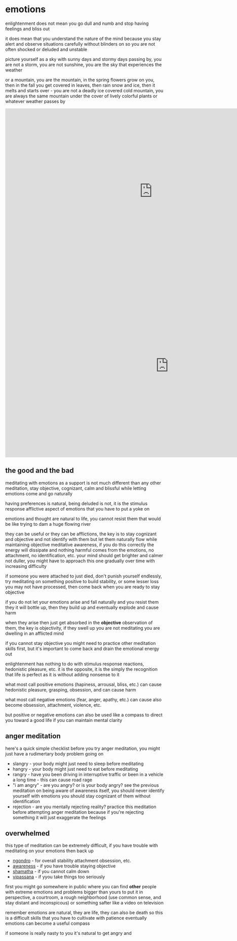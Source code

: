 # emotions

enlightenment does not mean you go dull and numb and stop having feelings and bliss out

it does mean that you understand the nature of the mind because you stay alert and observe situations carefully without blinders on so you are not often shocked or deluded and unstable

picture yourself as a sky with sunny days and stormy days passing by, you are not a storm, you are not sunshine, you are the sky that experiences the weather

or a mountain, you are the mountain, in the spring flowers grow on you, then in the fall you get covered in leaves, then rain snow and ice, then it melts and starts over - you are not a deadly ice covered cold mountain, you are always the same mountain under the cover of lively colorful plants or whatever weather passes by

<iframe width="928" height="522" src="https://www.youtube.com/embed/I0llUtMPo_4" frameborder="0" allow="accelerometer; autoplay; clipboard-write; encrypted-media; gyroscope; picture-in-picture" allowfullscreen></iframe>

<iframe width="1029" height="579" src="https://www.youtube.com/embed/dJX8WkKbPf8" frameborder="0" allow="accelerometer; autoplay; clipboard-write; encrypted-media; gyroscope; picture-in-picture" allowfullscreen></iframe>

## the good and the bad

meditating with emotions as a support is not much different than any other meditation, stay objective, cognizant, calm and blissful while letting emotions come and go naturally

having preferences is natural, being deluded is not, it is the stimulus response afflictive aspect of emotions that you have to put a yoke on

emotions and thought are natural to life, you cannot resist them that would be like trying to dam a huge flowing river


they can be useful or they can be afflictions, the key is to stay cognizant and objective and not identify with them but let them naturally flow while maintaining objective meditative awareness, if you do this correctly the energy will dissipate and nothing harmful comes from the emotions, no attachment, no identification, etc. your mind should get brighter and calmer not duller, you might have to approach this one gradually over time with increasing difficulty

if someone you were attached to just died, don't punish yourself endlessly, try meditating on something positive to build stability, or some lesser loss you may not have processed,  then come back when you are ready to stay objective

if you do not let your emotions arise and fall naturally and you resist them they it will bottle up, then they build up and eventually explode and cause harm 

when they arise then just get absorbed in the **objective** observation of them, the key is objectivity, if they swell up you are not meditating you are dwelling in an afflicted mind

if you cannot stay objective you might need to practice other meditation skills first, but it's important to come back and drain the emotional energy out 

enlightenment has nothing to do with stimulus response reactions, hedonistic pleasure, etc. it is the opposite, it is the simply the recognition that life is perfect as it is without adding nonsense to it

what most call positive emotions (hapiness, arrousal, bliss, etc.) can cause hedonistic pleasure, grasping, obsession, and can cause harm

what most call negative emotions (fear, anger, apathy, etc.) can cause also become obsession, attachment, violence, etc.

but positive or negative emotions can also be used like a compass to direct you toward a good life if you can maintain mental clarity

## anger meditation

here's a quick simple checklist before you try anger meditation, you might just have a rudimertary body problem going on

* slangry - your body might just need to sleep before meditating
* hangry - your body might just need to eat before meditating
* rangry - have you been driving in interruptive traffic or been in a vehicle a long time - this can cause road rage 
* "i am angry" - are you angry?  or is your body angry?  see the previous meditation on being aware of awareness itself, you should never identify yourself with emotions you should stay cognizant of them without identification
* rejection - are you mentally rejecting reality?  practice this meditation before attempting anger meditation because if you're rejecting something it will just exaggerate the feelings

## overwhelmed

this type of meditation can be extremely difficult, if you have trouble with meditating on your emotions then back up

* [ngondro](../dzogchen/ngondro.md) - for overall stability attachment obsession, etc.
* [awareness](awareness.md) - if you have trouble staying objective
* [shamatha](shamatha.md) - if you cannot calm down
* [vipassana](vipassana.md) - if yyou take things too seriously

first you might go somewhere in public where you can find **other** people with extreme emotions and problems bigger than yours to put it in perspective, a courtroom, a rough neighborhood (use common sense, and stay distant and inconspicous) or something safter like a video on television

remember emotions are natural, they are life, they can also be death so this is a difficult skills that you have to cultivate with patience eventually emotions can become a useful compass

if someone is really nasty to you it's natural to get angry and 




